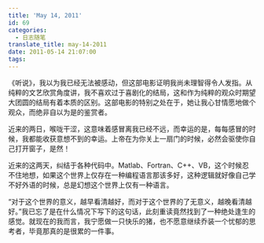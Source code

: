 ```yaml
---
title: 'May 14, 2011'
id: 69
categories:
  - 日志随笔
translate_title: may-14-2011
date: 2011-05-14 21:07:00
tags:
---
```


《听说》，我以为我已经无法被感动，但这部电影证明我尚未理智得令人发指。从纯粹的文艺欣赏角度讲，我不喜欢过于喜剧化的结局，这和作为纯粹的观众时期望大团圆的结局有着本质的区别。这部电影的特别之处在于，她让我心甘情愿地做个观众，而绝非自以为是的鉴赏者。

近来的两日，喉咙干涩，这意味着感冒离我已经不远，而幸运的是，每每感冒的时候，我都能收获意想不到的幸运。上帝在为你关上一扇门的时候，必然会驱使你自己打开窗子，是然！

近来的这两天，纠结于各种代码中。Matlab、Fortran、C++、VB，这个时候忍不住地想，如果这个世界上仅存在一种编程语言那该多好，这种逻辑就好像自己学不好外语的时候，总是幻想这个世界上仅有一种语言。

“对于这个世界的意义，越早看清越好，而对于这个世界的了无意义，越晚看清越好。”我已忘了是在什么情况下写下的这句话，此刻重读竟然找到了一种绝处逢生的感觉。就现在的我而言，我宁愿做一只快乐的猪，也不愿意继续乔装一个忧郁的思考者，毕竟那真的是很累的一件事。
